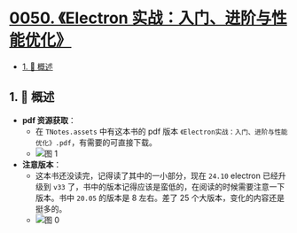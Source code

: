 # [0050. 《Electron 实战：入门、进阶与性能优化》](https://github.com/Tdahuyou/TNotes.electron/tree/main/notes/0050.%20%E3%80%8AElectron%20%E5%AE%9E%E6%88%98%EF%BC%9A%E5%85%A5%E9%97%A8%E3%80%81%E8%BF%9B%E9%98%B6%E4%B8%8E%E6%80%A7%E8%83%BD%E4%BC%98%E5%8C%96%E3%80%8B)

<!-- region:toc -->

- [1. 📝 概述](#1--概述)

<!-- endregion:toc -->

## 1. 📝 概述

- **pdf 资源获取**：
  - 在 `TNotes.assets` 中有这本书的 pdf 版本 `《Electron实战：入门、进阶与性能优化》.pdf`，有需要的可直接下载。
  - ![图 1](https://cdn.jsdelivr.net/gh/Tdahuyou/imgs@main/2025-05-02-19-35-53.png)
- **注意版本**：
  - 这本书还没读完，记得读了其中的一小部分，现在 `24.10` electron 已经升级到 `v33` 了，书中的版本记得应该是蛮低的，在阅读的时候需要注意一下版本。书中 `20.05` 的版本是 8 左右。差了 25 个大版本，变化的内容还是挺多的。
  - ![图 0](https://cdn.jsdelivr.net/gh/Tdahuyou/imgs@main/2025-05-02-19-33-22.png)

